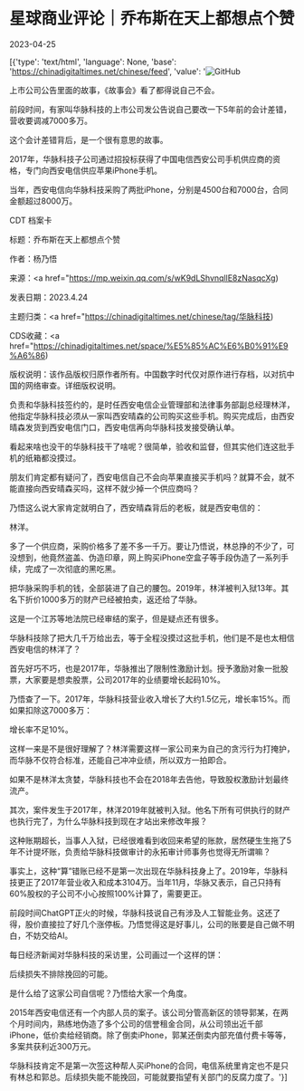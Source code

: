 # 星球商业评论｜乔布斯在天上都想点个赞

2023-04-25

[{'type': 'text/html', 'language': None, 'base': 'https://chinadigitaltimes.net/chinese/feed', 'value': '![GitHub](https://chinadigitaltimes.net/chinese/files/2023/04/image-1682439736423.png)

上市公司公告里面的故事，《故事会》看了都得说自己不会。

前段时间，有家叫华脉科技的上市公司发公告说自己要改一下5年前的会计差错，营收要调减7000多万。

这个会计差错背后，是一个很有意思的故事。

2017年，华脉科技子公司通过招投标获得了中国电信西安公司手机供应商的资格，专门向西安电信供应苹果iPhone手机。

当年，西安电信向华脉科技采购了两批iPhone，分别是4500台和7000台，合同金额超过8000万。



CDT 档案卡

标题：乔布斯在天上都想点个赞

作者：杨乃悟

来源：<a href="https://mp.weixin.qq.com/s/wK9dLShvnqllE8zNasqcXg)

发表日期：2023.4.24

主题归类：<a href="https://chinadigitaltimes.net/chinese/tag/华脉科技)

CDS收藏：<a href="https://chinadigitaltimes.net/space/%E5%85%AC%E6%B0%91%E9%A6%86)

版权说明：该作品版权归原作者所有。中国数字时代仅对原作进行存档，以对抗中国的网络审查。详细版权说明。





负责和华脉科技签约的，是时任西安电信企业管理部和法律事务部副总经理林洋，他指定华脉科技必须从一家叫西安晴森的公司购买这些手机。购买完成后，由西安晴森发货到西安电信门口，西安电信再向华脉科技发接受确认单。

看起来啥也没干的华脉科技干了啥呢？很简单，验收和监督，但其实他们连这批手机的纸箱都没摸过。

朋友们肯定都有疑问了，西安电信自己不会向苹果直接买手机吗？就算不会，就不能直接向西安晴森买吗，这样不就少掉一个供应商吗？

乃悟这么说大家肯定就明白了，西安晴森背后的老板，就是西安电信的：

林洋。

多了一个供应商，采购价格多了差不多一千万。要让乃悟说，林总挣的不少了，可没想到，他竟然盗盖、伪造印章，网上购买iPhone空盒子等手段伪造了一系列手续，完成了一次彻底的黑吃黑。

把华脉采购手机的钱，全部装进了自己的腰包。2019年，林洋被判入狱13年。其名下折价1000多万的财产已经被拍卖，返还给了华脉。

这是一个江苏等地法院已经审结的案子，但是疑点还有很多。

华脉科技除了把大几千万给出去，等于全程没摸过这批手机，他们是不是也太相信西安电信的林洋了？

首先好巧不巧，也是2017年，华脉推出了限制性激励计划。授予激励对象一批股票，大家要是想卖股票，公司2017年的业绩要增长起码10%。

乃悟查了一下。2017年，华脉科技营业收入增长了大约1.5亿元，增长率15%。而如果扣除这7000多万：

增长率不足10%。

这样一来是不是很好理解了？林洋需要这样一家公司来为自己的贪污行为打掩护，而华脉不仅符合标准，还能自己冲冲业绩，所以双方一拍即合。

如果不是林洋太贪婪，华脉科技也不会在2018年去告他，导致股权激励计划最终流产。

其次，案件发生于2017年，林洋2019年就被判入狱。他名下所有可供执行的财产也执行完了，为什么华脉科技到现在才站出来修改年报？

这种账期超长，当事人入狱，已经很难看到收回来希望的账款，居然硬生生拖了5年不计提坏账，负责给华脉科技做审计的永拓审计师事务也觉得无所谓嘛？

事实上，这种“算”错账已经不是第一次出现在华脉科技身上了。2019年，华脉科技更正了2017年营业收入和成本3104万。当年11月，华脉又表示，自己只持有60%股权的子公司不小心按照100%计算了，需要更正。

前段时间ChatGPT正火的时候，华脉科技说自己有涉及人工智能业务。这还了得，股价直接拉了好几个涨停板。乃悟觉得这是好事儿，公司的账要是自己做不明白，不妨交给AI。

每日经济新闻对华脉科技的采访里，公司画过一个这样的饼：

后续损失不排除挽回的可能。

是什么给了这家公司自信呢？乃悟给大家一个角度。

2015年西安电信还有一个内部人员的案子。该公司分管高新区的领导郭某，在两个月时间内，熟练地伪造了多个公司的信誉租金合同，从公司领出近千部iPhone，低价卖给经销商。除了倒卖iPhone，郭某还倒卖内部充值付费卡等等，多案共获利近300万元。

华脉科技肯定不是第一次签这种帮人买iPhone的合同，电信系统里肯定也不是只有林总和郭总。后续损失能不能挽回，可能就要指望有关部门的反腐力度了。'}]